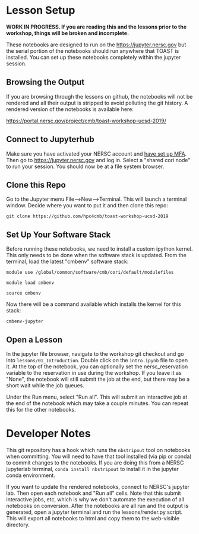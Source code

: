 # Lesson Setup

**WORK IN PROGRESS.  If you are reading this and the lessons prior to the workshop, things will be broken and incomplete.**

These notebooks are designed to run on the https://jupyter.nersc.gov but the serial portion of the notebooks should run anywhere that TOAST is installed.  You can set up these notebooks completely within the jupyter session.

## Browsing the Output

If you are browsing through the lessons on github, the notebooks will not be rendered and all their output is stripped to avoid polluting the git history.  A rendered version of the notebooks is available here:

https://portal.nersc.gov/project/cmb/toast-workshop-ucsd-2019/

## Connect to Jupyterhub

Make sure you have activated your NERSC account and [have set up MFA](https://www.nersc.gov/users/connecting-to-nersc/mfa/).  Then go to <https://jupyter.nersc.gov> and log in.  Select a "shared cori node" to run your session.  You should now be at a file system browser.  

## Clone this Repo

Go to the Jupyter menu File-->New-->Terminal.  This will launch a terminal window.  Decide where you want to put it and then clone this repo:

    git clone https://github.com/hpc4cmb/toast-workshop-ucsd-2019
    
## Set Up Your Software Stack

Before running these notebooks, we need to install a custom ipython kernel.  This only needs to be done when the software stack is updated.  From the terminal, load the latest "cmbenv" software stack:

    module use /global/common/software/cmb/cori/default/modulefiles
    
    module load cmbenv
    
    source cmbenv

Now there will be a command available which installs the kernel for this stack:

    cmbenv-jupyter

## Open a Lesson

In the jupyter file browser, navigate to the workshop git checkout and go into `lessons/01_Introduction`.  Double click on the `intro.ipynb` file to open it.  At the top of the notebook, you can optionally set the nersc_reservation variable to the reservation in use during the workshop.  If you leave it as "None", the notebook will still submit the job at the end, but there may be a short wait while the job queues.

Under the Run menu, select "Run all".  This will submit an interactive job at the end of the notebook which may take a couple minutes.  You can repeat this for the other notebooks.

# Developer Notes

This git repository has a hook which runs the `nbstripout` tool on notebooks when committing.  You will need to have that tool installed (via pip or conda) to commit changes to the notebooks.  If you are doing this from a NERSC jupyterlab terminal, `conda install nbstripout` to install it in the jupyter conda environment.

If you want to update the rendered notebooks, connect to NERSC's jupyter lab.  Then open each notebook and "Run all" cells.  Note that this submit interactive jobs, etc, which is why we don't automate the execution of all notebooks on conversion.  After the notebooks are all run and the output is generated, open a jupyter terminal and run the lessons/render.py script.  This will export all notebooks to html and copy them to the web-visible directory.
